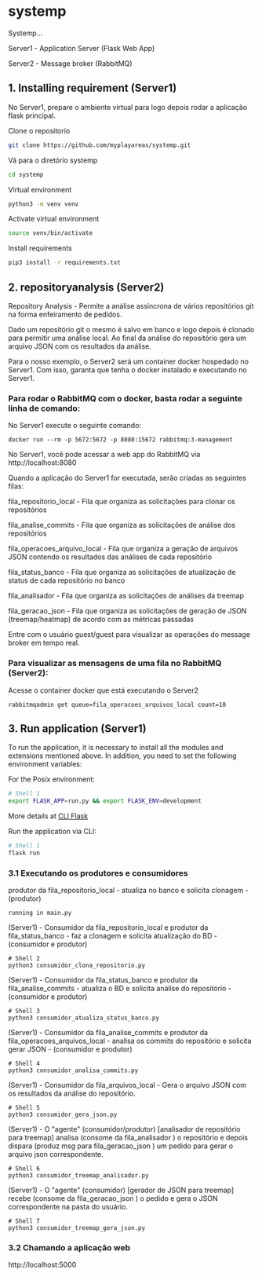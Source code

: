 # systemp
Systemp...

Server1 - Application Server (Flask Web App)

Server2 - Message broker (RabbitMQ)

## 1. Installing requirement (Server1)

No Server1, prepare o ambiente virtual para logo depois rodar a aplicação flask principal. 

Clone o repositorio
```bash
git clone https://github.com/myplayareas/systemp.git
```

Vá para o diretório systemp
```bash
cd systemp
```

Virtual environment
```bash
python3 -m venv venv
```

Activate virtual environment
```bash
source venv/bin/activate
```

Install requirements
```bash
pip3 install -r requirements.txt
```

## 2. repositoryanalysis (Server2)
Repository Analysis - Permite a análise assíncrona de vários repositórios git na forma enfeiramento de pedidos.

Dado um repositório git o mesmo é salvo em banco e logo depois é clonado para permitir uma análise local. Ao final da análise do repositório gera um arquivo JSON com os resultados da análise.

Para o nosso exemplo, o Server2 será um container docker hospedado no Server1. Com isso, garanta que tenha o docker instalado e executando no Server1. 

### Para rodar o RabbitMQ com o docker, basta rodar a seguinte linha de comando:

No Server1 execute o seguinte comando: 
```
docker run --rm -p 5672:5672 -p 8080:15672 rabbitmq:3-management
```

No Server1, você pode acessar a web app do RabbitMQ via http://localhost:8080

Quando a aplicação do Server1 for executada, serão criadas as seguintes filas: 

fila_repositorio_local - Fila que organiza as solicitações para clonar os repositórios

fila_analise_commits - Fila que organiza as solicitações de análise dos repositórios

fila_operacoes_arquivo_local - Fila que organiza a geração de arquivos JSON contendo os resultados das análises de cada repositório

fila_status_banco - Fila que organiza as solicitações de atualização de status de cada repositório no banco

fila_analisador - Fila que organiza as solicitações de análises da treemap

fila_geracao_json - Fila que organiza as solicitações de geração de JSON (treemap/heatmap) de acordo com as métricas passadas

Entre com o usuário guest/guest para visualizar as operações do message broker em tempo real. 

### Para visualizar as mensagens de uma fila no RabbitMQ (Server2):

Acesse o container docker que está executando o Server2

```
rabbitmqadmin get queue=fila_operacoes_arquivos_local count=10
```

## 3. Run application (Server1)

To run the application, it is necessary to install all the modules and extensions mentioned above. In addition, you need to set the following environment variables:

For the Posix environment:
```bash
# Shell 1
export FLASK_APP=run.py && export FLASK_ENV=development
```
More details at [CLI Flask](https://flask.palletsprojects.com/en/2.0.x/cli/)

Run the application via CLI:
```bash
# Shell 1
flask run
```

### 3.1 Executando os produtores e consumidores

produtor da fila_repositorio_local - atualiza no banco e solicita clonagem - (produtor)
```
running in main.py
```

(Server1) - Consumidor da fila_repositorio_local e produtor da fila_status_banco - faz a clonagem e solicita atualização do BD - (consumidor e produtor)
```
# Shell 2
python3 consumidor_clona_repositorio.py
```

(Server1) - Consumidor da fila_status_banco e produtor da fila_analise_commits - atualiza o BD e solicita análise do repositório - (consumidor e produtor)
```
# Shell 3
python3 consumidor_atualiza_status_banco.py
```

(Server1) - Consumidor da fila_analise_commits e produtor da fila_operacoes_arquivos_local - analisa os commits do repositório e solicita gerar JSON - (consumidor e produtor)
```
# Shell 4
python3 consumidor_analisa_commits.py
```

(Server1) - Consumidor da fila_arquivos_local - Gera o arquivo JSON com os resultados da análise do repositório.
```
# Shell 5
python3 consumidor_gera_json.py 
```

(Server1) - O "agente" (consumidor/produtor) [analisador de repositório para treemap] analisa (consome da fila_analisador ) o repositório e depois dispara (produz msg para fila_geracao_json ) um pedido para gerar o arquivo json correspondente.
```
# Shell 6
python3 consumidor_treemap_analisador.py 
```
(Server1) - O "agente" (consumidor) [gerador de JSON para treemap] recebe (consome da fila_geracao_json ) o pedido e gera o JSON correspondente na pasta do usuário.
```
# Shell 7
python3 consumidor_treemap_gera_json.py
```
### 3.2 Chamando a aplicação web

http://localhost:5000